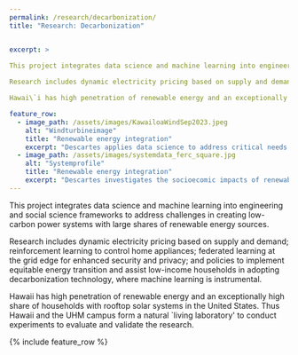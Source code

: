 ```yaml
---
permalink: /research/decarbonization/
title: "Research: Decarbonization"


excerpt: >

This project integrates data science and machine learning into engineering and social science frameworks to address challenges in creating low-carbon power systems with large shares of renewable energy sources.  
 
Research includes dynamic electricity pricing based on supply and demand; reinforcement learning to control home appliances; federated learning at the grid edge for enhanced security and privacy; and policies to implement equitable energy transition and assist low-income households in adopting decarbonization technology, where machine learning is instrumental. 

Hawai\`i has high penetration of renewable energy and an exceptionally high share of households with rooftop solar systems in the United States. Thus Hawai\`i  and the UHM campus form a natural `living laboratory' to conduct experiments to evaluate and validate the research. 

feature_row:
  - image_path: /assets/images/KawailoaWindSep2023.jpeg
    alt: "Windturbineimage"
    title: "Renewable energy integration"
    excerpt: "Descartes applies data science to address critical needs in the pathway to decarbonization."
  - image_path: /assets/images/systemdata_ferc_square.jpg
    alt: "Systemprofile"
    title: "Renewable energy integration"
    excerpt: "Descartes investigates the socioecomic impacts of renewables integration."
---
```



This project integrates data science and machine learning into engineering and social science frameworks to address challenges in creating low-carbon power systems with large shares of renewable energy sources.  
 
Research includes dynamic electricity pricing based on supply and demand; reinforcement learning to control home appliances; federated learning at the grid edge for enhanced security and privacy; and policies to implement equitable energy transition and assist low-income households in adopting decarbonization technology, where machine learning is instrumental. 

Hawaii has high penetration of renewable energy and an exceptionally high share of households with rooftop solar systems in the United States. Thus Hawaii  and the UHM campus form a natural `living laboratory' to conduct experiments to evaluate and validate the research.


{% include feature_row %}
